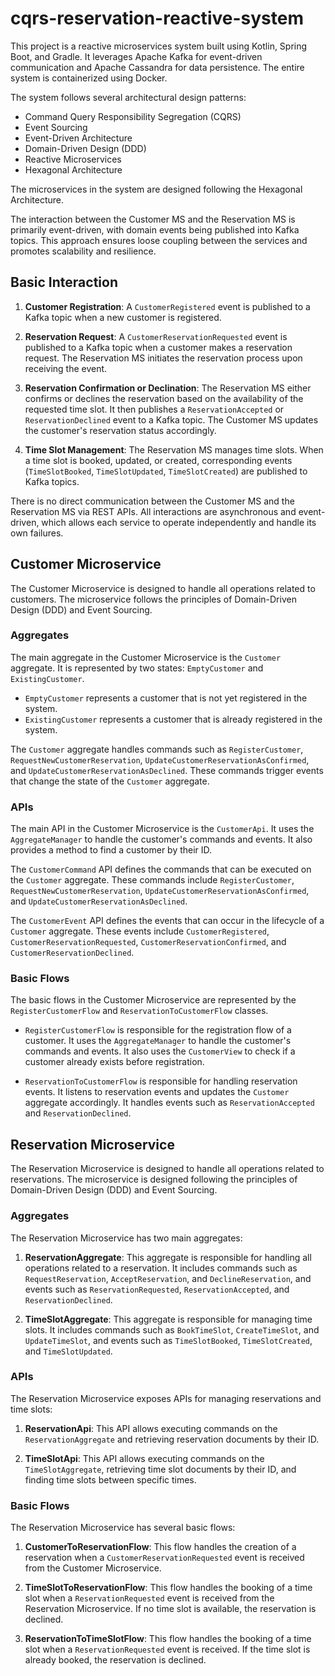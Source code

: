 # cqrs-reservation-reactive-system

This project is a reactive microservices system built using Kotlin, Spring Boot, and Gradle. It leverages Apache Kafka
for event-driven communication and Apache Cassandra for data persistence. The entire system is containerized using
Docker.

The system follows several architectural design patterns:

- Command Query Responsibility Segregation (CQRS)
- Event Sourcing
- Event-Driven Architecture
- Domain-Driven Design (DDD)
- Reactive Microservices
- Hexagonal Architecture

The microservices in the system are designed following the Hexagonal Architecture.

The interaction between the Customer MS and the Reservation MS is primarily event-driven, with domain
events being published into Kafka topics. This approach ensures loose coupling between the services and promotes
scalability and resilience.

## Basic Interaction

1. **Customer Registration**: A `CustomerRegistered` event is published to a Kafka topic when a new customer is
   registered.

2. **Reservation Request**: A `CustomerReservationRequested` event is published to a Kafka topic when a customer makes a
   reservation request. The Reservation MS initiates the reservation process upon receiving the event.

3. **Reservation Confirmation or Declination**: The Reservation MS either confirms or declines the reservation based on
   the availability of the requested time slot. It then publishes a `ReservationAccepted` or `ReservationDeclined` event
   to a Kafka topic. The Customer MS updates the customer's reservation status accordingly.

4. **Time Slot Management**: The Reservation MS manages time slots. When a time slot is booked, updated, or created,
   corresponding events (`TimeSlotBooked`, `TimeSlotUpdated`, `TimeSlotCreated`) are published to Kafka topics.

There is no direct communication between the Customer MS and the Reservation MS via REST APIs. All interactions are
asynchronous and event-driven, which allows each service to operate independently and handle its own failures.

## Customer Microservice

The Customer Microservice is designed to handle all operations related to customers. The microservice follows the
principles of Domain-Driven Design (DDD) and Event Sourcing.

### Aggregates

The main aggregate in the Customer Microservice is the `Customer` aggregate. It is represented by two
states: `EmptyCustomer` and `ExistingCustomer`.

- `EmptyCustomer` represents a customer that is not yet registered in the system.
- `ExistingCustomer` represents a customer that is already registered in the system.

The `Customer` aggregate handles commands such
as `RegisterCustomer`, `RequestNewCustomerReservation`, `UpdateCustomerReservationAsConfirmed`,
and `UpdateCustomerReservationAsDeclined`. These commands trigger events that change the state of the `Customer`
aggregate.

### APIs

The main API in the Customer Microservice is the `CustomerApi`. It uses the `AggregateManager` to handle the customer's
commands and events. It also provides a method to find a customer by their ID.

The `CustomerCommand` API defines the commands that can be executed on the `Customer` aggregate. These commands
include `RegisterCustomer`, `RequestNewCustomerReservation`, `UpdateCustomerReservationAsConfirmed`,
and `UpdateCustomerReservationAsDeclined`.

The `CustomerEvent` API defines the events that can occur in the lifecycle of a `Customer` aggregate. These events
include `CustomerRegistered`, `CustomerReservationRequested`, `CustomerReservationConfirmed`,
and `CustomerReservationDeclined`.

### Basic Flows

The basic flows in the Customer Microservice are represented by the `RegisterCustomerFlow`
and `ReservationToCustomerFlow` classes.

- `RegisterCustomerFlow` is responsible for the registration flow of a customer. It uses the `AggregateManager` to
  handle the customer's commands and events. It also uses the `CustomerView` to check if a customer already exists
  before registration.

- `ReservationToCustomerFlow` is responsible for handling reservation events. It listens to reservation events and
  updates the `Customer` aggregate accordingly. It handles events such as `ReservationAccepted`
  and `ReservationDeclined`.

## Reservation Microservice

The Reservation Microservice is designed to handle all operations related to reservations. The microservice is designed
following the principles of Domain-Driven Design (DDD) and Event Sourcing.

### Aggregates

The Reservation Microservice has two main aggregates:

1. **ReservationAggregate**: This aggregate is responsible for handling all operations related to a reservation. It
   includes commands such as `RequestReservation`, `AcceptReservation`, and `DeclineReservation`, and events such
   as `ReservationRequested`, `ReservationAccepted`, and `ReservationDeclined`.

2. **TimeSlotAggregate**: This aggregate is responsible for managing time slots. It includes commands such
   as `BookTimeSlot`, `CreateTimeSlot`, and `UpdateTimeSlot`, and events such as `TimeSlotBooked`, `TimeSlotCreated`,
   and `TimeSlotUpdated`.

### APIs

The Reservation Microservice exposes APIs for managing reservations and time slots:

1. **ReservationApi**: This API allows executing commands on the `ReservationAggregate` and retrieving reservation
   documents by their ID.

2. **TimeSlotApi**: This API allows executing commands on the `TimeSlotAggregate`, retrieving time slot documents by
   their ID, and finding time slots between specific times.

### Basic Flows

The Reservation Microservice has several basic flows:

1. **CustomerToReservationFlow**: This flow handles the creation of a reservation when a `CustomerReservationRequested`
   event is received from the Customer Microservice.

2. **TimeSlotToReservationFlow**: This flow handles the booking of a time slot when a `ReservationRequested` event is
   received from the Reservation Microservice. If no time slot is available, the reservation is declined.

3. **ReservationToTimeSlotFlow**: This flow handles the booking of a time slot when a `ReservationRequested` event is
   received. If the time slot is already booked, the reservation is declined.
